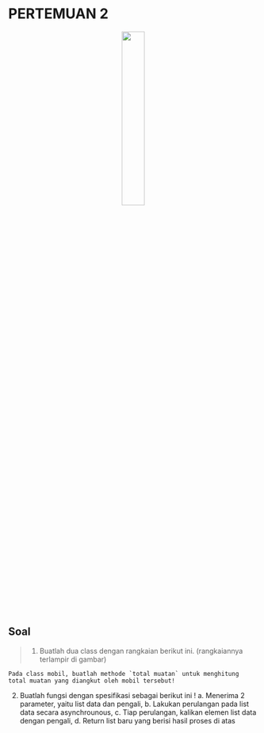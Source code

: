 # PERTEMUAN 2

<p align="center">
  <img src="https://media.tenor.com/mKTS5nbF1zcAAAAd/cute-anime-dancing.gif" width="30%" height="30%">
</p>

<!--
<p align="center">
  <img src="https://raw.githubusercontent.com/abhisheknaiidu/abhisheknaiidu/master/code.gif" width="50%" height="50%">
</p>
-->

## Soal
> 1. Buatlah dua class dengan rangkaian berikut ini.
    (rangkaiannya terlampir di gambar)


    Pada class mobil, buatlah methode `total muatan` untuk menghitung total muatan yang diangkut oleh mobil tersebut! 

2. Buatlah fungsi dengan spesifikasi sebagai berikut ini ! 
    a. Menerima 2 parameter, yaitu list data dan pengali, 
    b. Lakukan perulangan pada list data secara asynchrounous, 
    c. Tiap perulangan, kalikan elemen list data dengan pengali, 
    d. Return list baru yang berisi hasil proses di atas



